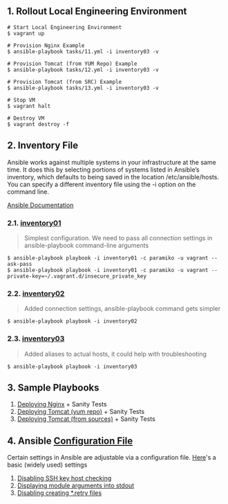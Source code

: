 ## 1. Rollout Local Engineering Environment

```
# Start Local Engineering Environment
$ vagrant up

# Provision Nginx Example
$ ansible-playbook tasks/11.yml -i inventory03 -v

# Provision Tomcat (from YUM Repo) Example
$ ansible-playbook tasks/12.yml -i inventory03 -v

# Provision Tomcat (from SRC) Example
$ ansible-playbook tasks/13.yml -i inventory03 -v

# Stop VM
$ vagrant halt

# Destroy VM
$ vagrant destroy -f
```

## 2. Inventory File
Ansible works against multiple systems in your infrastructure at the same time. It does this by selecting portions of systems listed in Ansible’s inventory, which defaults to being saved in the location /etc/ansible/hosts. You can specify a different inventory file using the -i <path> option on the command line.

[Ansible Documentation](http://docs.ansible.com/ansible/latest/intro_inventory.html)

### 2.1. [inventory01](inventory01)
> Simplest configuration.
> We need to pass all connection settings in ansible-playbook command-line arguments

```
$ ansible-playbook playbook -i inventory01 -c paramiko -u vagrant --ask-pass
$ ansible-playbook playbook -i inventory01 -c paramiko -u vagrant --private-key=~/.vagrant.d/insecure_private_key
```

### 2.2. [inventory02](inventory02)
> Added connection settings, ansible-playbook command gets simpler

```
$ ansible-playbook playbook -i inventory02
```

### 2.3. [inventory03](inventory03)
> Added aliases to actual hosts, it could help with troubleshooting

```
$ ansible-playbook playbook -i inventory03
```

## 3. Sample Playbooks

1. [Deploying Nginx](tasks/11.yml) + Sanity Tests
2. [Deploying Tomcat (yum repo)](tasks/12.yml) + Sanity Tests
3. [Deploying Tomcat (from sources)](tasks/13.yml) + Sanity Tests

## 4. Ansible [Configuration File](ansible.cfg)
Certain settings in Ansible are adjustable via a configuration file.
[Here](ansible.cfg)'s a basic (widely used) settings

1. [Disabling SSH key host checking](ansible.cfg#L4)
2. [Displaying module arguments into stdout](ansible.cfg#L15)
3. [Disabling creating *.retry files](ansible.cfg#L21)